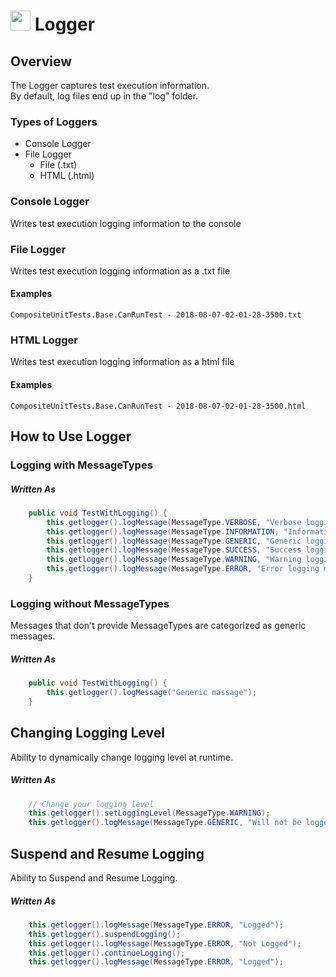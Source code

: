 # <img src="resources/jmaqslogo.jpg" height="32" width="32"> Logger

## Overview
The Logger captures test execution information.   
By default, log files end up in the "log" folder.

###  Types of Loggers

 - Console Logger
 - File Logger
    - File (.txt)
    - HTML (.html)

###  Console Logger
Writes test execution logging information to the console

###  File Logger
Writes test execution logging information as a .txt file   

#### Examples
```
CompositeUnitTests.Base.CanRunTest - 2018-08-07-02-01-28-3500.txt 
```
###  HTML Logger
Writes test execution logging information as a html file

#### Examples
```
CompositeUnitTests.Base.CanRunTest - 2018-08-07-02-01-28-3500.html 
```

## How to Use Logger

### Logging with MessageTypes
##### Written As

```java
    public void TestWithLogging() {
        this.getlogger().logMessage(MessageType.VERBOSE, "Verbose logging message");
        this.getlogger().logMessage(MessageType.INFORMATION, "Information logging message");
        this.getlogger().logMessage(MessageType.GENERIC, "Generic logging message");
        this.getlogger().logMessage(MessageType.SUCCESS, "Success logging message");
        this.getlogger().logMessage(MessageType.WARNING, "Warning logging message");
        this.getlogger().logMessage(MessageType.ERROR, "Error logging message"); 
    }
```

### Logging without MessageTypes
Messages that don't provide MessageTypes are categorized as generic messages.  
##### Written As

```java
    public void TestWithLogging() {
        this.getlogger().logMessage("Generic massage"); 
    }
```

## Changing Logging Level
Ability to dynamically change logging level at runtime.
##### Written As

```java
    // Change your logging level
    this.getlogger().setLoggingLevel(MessageType.WARNING);
    this.getlogger().logMessage(MessageType.GENERIC, "Will not be logged");
```
## Suspend and Resume Logging
Ability to Suspend and Resume Logging.
##### Written As

```java
    this.getlogger().logMessage(MessageType.ERROR, "Logged"); 
    this.getlogger().suspendLogging();
    this.getlogger().logMessage(MessageType.ERROR, "Not Logged"); 
    this.getlogger().continueLogging(); 
    this.getlogger().logMessage(MessageType.ERROR, "Logged"); 
```